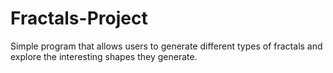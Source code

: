 # Fractals-Project
Simple program that allows users to generate different types of fractals and explore the interesting shapes they generate.
